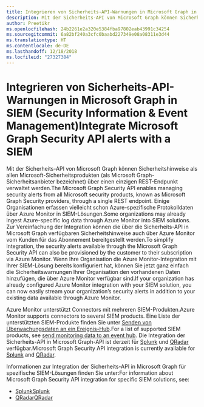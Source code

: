 ```yaml
---
title: Integrieren von Sicherheits-API-Warnungen in Microsoft Graph in SIEM (Security Information & Event Management)
description: Mit der Sicherheits-API von Microsoft Graph können Sicherheitshinweise als allen Microsoft-Sicherheitsprodukten (als Microsoft Graph-Sicherheitsanbieter bezeichnet) über einen einzigen REST-Endpunkt verwaltet werden. Einige Organisationen erfassen vielleicht schon Azure-spezifische Protokolldaten über Azure Monitor in SIEM-Lösungen. Zur Vereinfachung der Integration können die über die Sicherheits-API in Microsoft Graph verfügbaren Sicherheitshinweise auch über Azure Monitor vom Kunden für das Abonnement bereitgestellt werden. Wenn Ihre Organisation die Azure Monitor-Integration mit Ihrer SIEM-Lösung bereits konfiguriert hat, können Sie jetzt ganz einfach die Sicherheitswarnungen Ihrer Organisation den vorhandenen Daten hinzufügen, die über Azure Monitor verfügbar sind.
author: Preetikr
ms.openlocfilehash: 24b2261e2a320e5384fba97802eab43991c34254
ms.sourcegitcommit: 6a82bf240a3cfc0baabd227349e08a08311e3d44
ms.translationtype: HT
ms.contentlocale: de-DE
ms.lasthandoff: 12/18/2018
ms.locfileid: "27327384"
---
```

# <a name="integrate-microsoft-graph-security-api-alerts-with-a-siem"></a><span data-ttu-id="972ad-106">Integrieren von Sicherheits-API-Warnungen in Microsoft Graph in SIEM (Security Information & Event Management)</span><span class="sxs-lookup"><span data-stu-id="972ad-106">Integrate Microsoft Graph Security API alerts with a SIEM</span></span>

<span data-ttu-id="972ad-107">Mit der Sicherheits-API von Microsoft Graph können Sicherheitshinweise als allen Microsoft-Sicherheitsprodukten (als Microsoft Graph-Sicherheitsanbieter bezeichnet) über einen einzigen REST-Endpunkt verwaltet werden.</span><span class="sxs-lookup"><span data-stu-id="972ad-107">The Microsoft Graph Security API enables managing security alerts from all Microsoft security products, known as Microsoft Graph Security providers, through a single REST endpoint.</span></span> <span data-ttu-id="972ad-108">Einige Organisationen erfassen vielleicht schon Azure-spezifische Protokolldaten über Azure Monitor in SIEM-Lösungen.</span><span class="sxs-lookup"><span data-stu-id="972ad-108">Some organizations may already ingest Azure-specific log data through Azure Monitor into SIEM solutions.</span></span> <span data-ttu-id="972ad-109">Zur Vereinfachung der Integration können die über die Sicherheits-API in Microsoft Graph verfügbaren Sicherheitshinweise auch über Azure Monitor vom Kunden für das Abonnement bereitgestellt werden.</span><span class="sxs-lookup"><span data-stu-id="972ad-109">To simplify integration, the security alerts available through the Microsoft Graph Security API can also be provisioned by the customer to their subscription via Azure Monitor.</span></span> <span data-ttu-id="972ad-110">Wenn Ihre Organisation die Azure Monitor-Integration mit Ihrer SIEM-Lösung bereits konfiguriert hat, können Sie jetzt ganz einfach die Sicherheitswarnungen Ihrer Organisation den vorhandenen Daten hinzufügen, die über Azure Monitor verfügbar sind.</span><span class="sxs-lookup"><span data-stu-id="972ad-110">If your organization has already configured Azure Monitor integration with your SIEM solution, you can now easily stream your organization’s security alerts in addition to your existing data available through Azure Monitor.</span></span>

<span data-ttu-id="972ad-111">Azure Monitor unterstützt Connectors mit mehreren SIEM-Produkten.</span><span class="sxs-lookup"><span data-stu-id="972ad-111">Azure Monitor supports connectors to several SIEM products.</span></span> <span data-ttu-id="972ad-112">Eine Liste der unterstützten SIEM-Produkte finden Sie unter [Senden von Überwachungsdaten an ein Ereignis-Hub](https://docs.microsoft.com/de-DE/azure/monitoring-and-diagnostics/monitor-stream-monitoring-data-event-hubs#what-can-i-do-with-the-monitoring-data-being-sent-to-my-event-hub).</span><span class="sxs-lookup"><span data-stu-id="972ad-112">For a list of supported SIEM products, see [send monitoring data to an event hub](https://docs.microsoft.com/de-DE/azure/monitoring-and-diagnostics/monitor-stream-monitoring-data-event-hubs#what-can-i-do-with-the-monitoring-data-being-sent-to-my-event-hub).</span></span> <span data-ttu-id="972ad-113">Die Integration der Sicherheits-API in Microsoft Graph-API ist derzeit für [Splunk](https://splunkbase.splunk.com/) und [QRadar](https://www.ibm.com/us-en/marketplace/ibm-qradar-siem) verfügbar.</span><span class="sxs-lookup"><span data-stu-id="972ad-113">Microsoft Graph Security API integration is currently available for [Splunk](https://splunkbase.splunk.com/) and [QRadar](https://www.ibm.com/us-en/marketplace/ibm-qradar-siem).</span></span>

<span data-ttu-id="972ad-114">Informationen zur Integration der Sicherheits-API in Microsoft Graph für spezifische SIEM-Lösungen finden Sie unter:</span><span class="sxs-lookup"><span data-stu-id="972ad-114">For information about Microsoft Graph Security API integration for specific SIEM solutions, see:</span></span>

- [<span data-ttu-id="972ad-115">Splunk</span><span class="sxs-lookup"><span data-stu-id="972ad-115">Splunk</span></span>](security-splunk-siemintegration.md)
- [<span data-ttu-id="972ad-116">QRadar</span><span class="sxs-lookup"><span data-stu-id="972ad-116">QRadar</span></span>](security-qradar-siemintegration.md)
